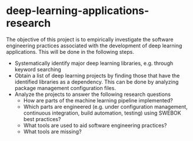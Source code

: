# deep-learning-applications-research
The objective of this project is to empirically investigate the software engineering practices associated with the development of deep learning applications. This will be done in the following steps.

* Systematically identify major deep learning libraries, e.g. through keyword searching
* Obtain a list of deep learning projects by finding those that have the identified libraries as a dependency. This can be done by analyzing package management configuration files.
* Analyze the projects to answer the following research questions
  * How are parts of the machine learning pipeline implemented?
  * Which parts are engineered (e.g. under configuration management, continuous integration, build automation, testing) using SWEBOK best practices?
  * What tools are used to aid software engineering practices?
  * What tools are missing?
